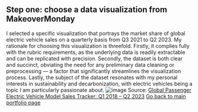 ## Step one: choose a data visualization from MakeoverMonday
I selected a specific visualization that portrays the market share of global electric vehicle sales on a quarterly basis from Q3 2021 to Q2 2023. My rationale for choosing this visualization is threefold. Firstly, it complies fully with the rubric requirements, as the underlying data is readily extractable and can be replicated with precision. Secondly, the dataset is both clear and succinct, obviating the need for any preliminary data cleaning or preprocessing — a factor that significantly streamlines the visualization process. Lastly, the subject of the dataset resonates with my personal interests in sustainability and decarbonization, with electric vehicles being a topic I am particularly passionate about.
![image](https://www.counterpointresearch.com/wp-content/uploads/2023/06/Global-EV-market-share-Q2-2023.png)
Source: [Global Passenger Electric Vehicle Model Sales Tracker: Q1 2018 – Q2 2023](https://www.counterpointresearch.com/research_portal/)
[Go back to main portfolio page](README.md)
